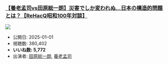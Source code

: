 ### [【養老孟司vs田原総一朗】災害でしか変われぬ…日本の構造的問題とは？【ReHacQ昭和100年対談】](https://www.youtube.com/watch?v=zhJYomXARsU)
[![](https://img.youtube.com/vi/zhJYomXARsU/sddefault.jpg)](https://www.youtube.com/watch?v=zhJYomXARsU)
-   公開日: 2025-01-01
-   視聴数: 380,402
-   **いいね数: 5,772**
-   出演者: [田原総一朗](/rehacq_fan/people/田原総一朗 "wikilink"), [養老孟司](/rehacq_fan/people/養老孟司 "wikilink")
